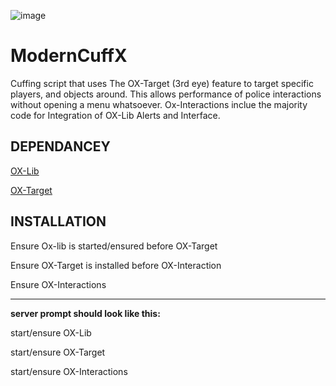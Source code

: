 ![image](https://github.com/user-attachments/assets/eded6e57-0c07-4a25-856a-45a57a461fde)
# ModernCuffX
Cuffing script that uses The OX-Target (3rd eye) feature to target specific players, and objects around. This allows performance of police interactions without opening a menu whatsoever. Ox-Interactions inclue the majority code for Integration of OX-Lib Alerts and Interface.

## DEPENDANCEY
[OX-Lib](https://forum.cfx.re/t/free-ox-lib-ui-and-common-code/4853434)

[OX-Target](https://forum.cfx.re/t/free-ox-target-third-eye-interaction-system/4915598)

## INSTALLATION
Ensure Ox-lib is started/ensured before OX-Target

Ensure OX-Target is installed before OX-Interaction

Ensure OX-Interactions




--------------------------------------------------------------

**server prompt should look like this:**

start/ensure OX-Lib

start/ensure OX-Target

start/ensure OX-Interactions



